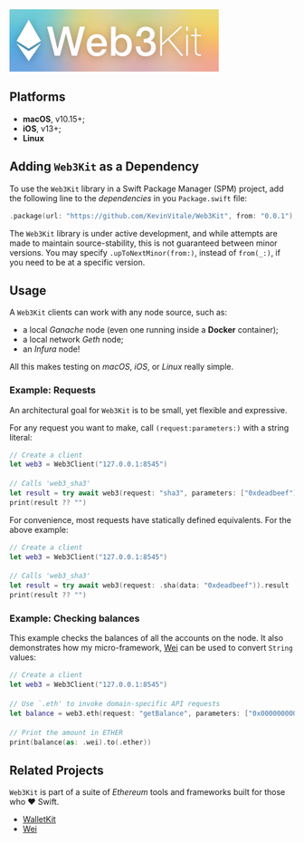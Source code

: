 <img src="Web3Kit.png" />

## Platforms
- **macOS**, v10.15+;
- **iOS**, v13+;
- **Linux**

## Adding `Web3Kit` as a Dependency
To use the `Web3Kit` library in a Swift Package Manager (SPM) project, add the following line to the _dependencies_ in you `Package.swift` file:
    
```swift
.package(url: "https://github.com/KevinVitale/Web3Kit", from: "0.0.1"),
```

The `Web3Kit` library is under active development, and while attempts are made to maintain source-stability, this is not guaranteed between minor versions. You may specify `.upToNextMinor(from:)`, instead of `from(_:)`, if you need to be at a specific version.

## Usage

A `Web3Kit` clients can work with any node source, such as:

- a local _Ganache_ node (even one running inside a **Docker** container);
- a local network _Geth_ node;
- an _Infura_ node!

All this makes testing on _macOS_, _iOS_, or _Linux_ really simple.

### Example: Requests

An architectural goal for `Web3Kit` is to be small, yet flexible and expressive. 

For any request you want to make, call `(request:parameters:)` with a string literal:

```swift
// Create a client
let web3 = Web3Client("127.0.0.1:8545")

// Calls 'web3_sha3'
let result = try await web3(request: "sha3", parameters: ["0xdeadbeef"]).result
print(result ?? "")
```

For convenience, most requests have statically defined equivalents. For the above example:

```swift
// Create a client
let web3 = Web3Client("127.0.0.1:8545")

// Calls 'web3_sha3'
let result = try await web3(request: .sha(data: "0xdeadbeef")).result
print(result ?? "")
```

### Example: Checking balances

This example checks the balances of all the accounts on the node. It also demonstrates how
my micro-framework, [Wei](https://github.com/KevinVitale/Wei) can be used to convert `String`
values:

```swift
// Create a client
let web3 = Web3Client("127.0.0.1:8545")

// Use `.eth' to invoke domain-specific API requests
let balance = web3.eth(request: "getBalance", parameters: ["0x0000000000000000000000000000000000000000"]).result ?? ""

// Print the amount in ETHER
print(balance(as: .wei).to(.ether))
```


## Related Projects

`Web3Kit` is part of a suite of _Ethereum_ tools and frameworks built for those who ❤️ Swift.

- [WalletKit](https://github.com/KevinVitale/WalletKit)
- [Wei](https://github.com/KevinVitale/Wei)
